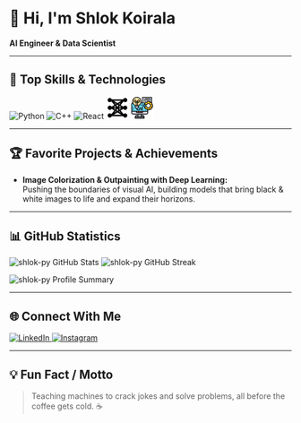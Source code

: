 # 👋 Hi, I'm Shlok Koirala

**AI Engineer & Data Scientist**

---

## 🚀 Top Skills & Technologies

<p align="left">
  <img src="https://cdn.jsdelivr.net/gh/devicons/devicon/icons/python/python-original.svg" alt="Python" width="40"/>
  <img src="https://cdn.jsdelivr.net/gh/devicons/devicon/icons/cplusplus/cplusplus-original.svg" alt="C++" width="40"/>
  <img src="https://cdn.jsdelivr.net/gh/devicons/devicon/icons/react/react-original.svg" alt="React" width="40"/>
  <img src="icons8-deep-learning-64.png" alt="Deep Learning" width="40"/>
  <img src="machine-learning_2172891.png" alt="LLMs" width="40"/>
</p>

---

## 🏆 Favorite Projects & Achievements

- **Image Colorization & Outpainting with Deep Learning:**  
  Pushing the boundaries of visual AI, building models that bring black & white images to life and expand their horizons.

---

## 📊 GitHub Statistics

<p align="left">
  <img src="https://github-readme-stats.vercel.app/api?username=shlok-py&show_icons=true&theme=radical" alt="shlok-py GitHub Stats" height="180"/>
  <img src="https://github-readme-streak-stats.herokuapp.com/?user=shlok-py&theme=radical" alt="shlok-py GitHub Streak" height="180"/>
</p>
<p align="left">
  <img src="https://github-profile-summary-cards.vercel.app/api/cards/profile-details?username=shlok-py&theme=radical" alt="shlok-py Profile Summary"/>
</p>

---

## 🌐 Connect With Me

<p align="left">
  <a href="https://www.linkedin.com/in/shlok-koirala-2aabb51b6/" target="_blank">
    <img src="https://cdn.jsdelivr.net/gh/devicons/devicon/icons/linkedin/linkedin-original.svg" alt="LinkedIn" width="40"/>
  </a>
  <a href="https://www.instagram.com/10shlok/" target="_blank">
    <img src="https://upload.wikimedia.org/wikipedia/commons/a/a5/Instagram_icon.png" alt="Instagram" width="40"/>
  </a>
</p>

---

## 💡 Fun Fact / Motto

> Teaching machines to crack jokes and solve problems, all before the coffee gets cold. ☕️
